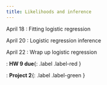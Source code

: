 ```yaml
---
title: Likelihoods and inference
---
```


April 18
: Fitting logistic regression

April 20
: Logistic regression inference

April 22
: Wrap up logistic regression

: **HW 9 due**{: .label .label-red }

: **Project 2**{: .label .label-green }